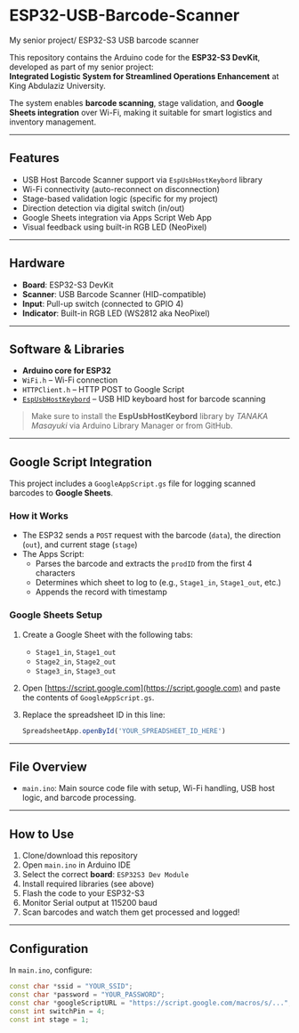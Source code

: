 # ESP32-USB-Barcode-Scanner
My senior project/ ESP32-S3 USB barcode scanner

This repository contains the Arduino code for the **ESP32-S3 DevKit**, developed as part of my senior project:  
**Integrated Logistic System for Streamlined Operations Enhancement** at King Abdulaziz University.

The system enables **barcode scanning**, stage validation, and **Google Sheets integration** over Wi-Fi, making it suitable for smart logistics and inventory management.

---

##  Features

-  USB Host Barcode Scanner support via `EspUsbHostKeybord` library
-  Wi-Fi connectivity (auto-reconnect on disconnection)
-  Stage-based validation logic (specific for my project)
-  Direction detection via digital switch (in/out)
-  Google Sheets integration via Apps Script Web App
-  Visual feedback using built-in RGB LED (NeoPixel)

---

##  Hardware

- **Board**: ESP32-S3 DevKit
- **Scanner**: USB Barcode Scanner (HID-compatible)
- **Input**: Pull-up switch (connected to GPIO 4)
- **Indicator**: Built-in RGB LED (WS2812 aka NeoPixel)

---

##  Software & Libraries

- **Arduino core for ESP32**  
- `WiFi.h` – Wi-Fi connection  
- `HTTPClient.h` – HTTP POST to Google Script  
- [`EspUsbHostKeybord`](https://github.com/tanakamasayuki/EspUsbHost) – USB HID keyboard host for barcode scanning

> Make sure to install the **EspUsbHostKeybord** library by *TANAKA Masayuki* via Arduino Library Manager or from GitHub.

---

##  Google Script Integration

This project includes a `GoogleAppScript.gs` file for logging scanned barcodes to **Google Sheets**.

###  How it Works

- The ESP32 sends a `POST` request with the barcode (`data`), the direction (`out`), and current stage (`stage`)
- The Apps Script:
  - Parses the barcode and extracts the `prodID` from the first 4 characters
  - Determines which sheet to log to (e.g., `Stage1_in`, `Stage1_out`, etc.)
  - Appends the record with timestamp

###  Google Sheets Setup

1. Create a Google Sheet with the following tabs:
   - `Stage1_in`, `Stage1_out`
   - `Stage2_in`, `Stage2_out`
   - `Stage3_in`, `Stage3_out`

2. Open [https://script.google.com](https://script.google.com) and paste the contents of `GoogleAppScript.gs`.

3. Replace the spreadsheet ID in this line:
   ```js
   SpreadsheetApp.openById('YOUR_SPREADSHEET_ID_HERE')

---

##  File Overview

- `main.ino`: Main source code file with setup, Wi-Fi handling, USB host logic, and barcode processing.

---

##  How to Use

1. Clone/download this repository
2. Open `main.ino` in Arduino IDE
3. Select the correct **board**: `ESP32S3 Dev Module`
4. Install required libraries (see above)
5. Flash the code to your ESP32-S3
6. Monitor Serial output at 115200 baud
7. Scan barcodes and watch them get processed and logged!

---

##  Configuration

In `main.ino`, configure:
```cpp
const char *ssid = "YOUR_SSID";
const char *password = "YOUR_PASSWORD";
const char *googleScriptURL = "https://script.google.com/macros/s/...";
const int switchPin = 4;
const int stage = 1;
